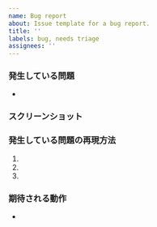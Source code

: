 ```yaml
---
name: Bug report
about: Issue template for a bug report.
title: ''
labels: bug, needs triage
assignees: ''
---
```


### 発生している問題
- 
### スクリーンショット

### 発生している問題の再現方法
1. 
2. 
3. 

### 期待される動作
- 